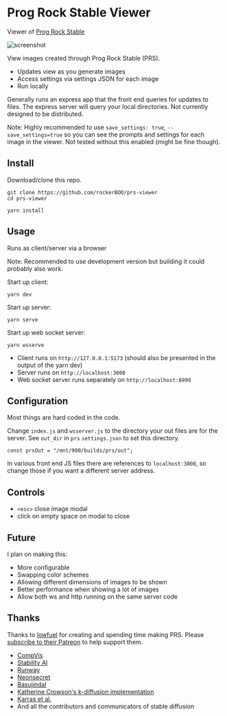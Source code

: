 # Prog Rock Stable Viewer

Viewer of [Prog Rock Stable](https://github.com/lowfuel/progrock-stable)

![screenshot](https://user-images.githubusercontent.com/15027/191093774-4c8228b3-281c-426e-8b00-c371dd8ddea7.png)

View images created through Prog Rock Stable (PRS).

- Updates view as you generate images
- Access settings via settings JSON for each image
- Run locally

Generally runs an express app that the front end queries for updates to files. The express server will query your local directories. Not currently designed to be distributed.

Note: Highly recommended to use `save_settings: true`, `--save_settings=true` so you can see the prompts and settings for each image in the viewer. Not tested without this enabled (might be fine though).

## Install

Download/clone this repo.

```
git clone https://github.com/rockerBOO/prs-viewer
cd prs-viewer
```

```
yarn install
```

## Usage

Runs as client/server via a browser

Note: Recommended to use development version but building it could probably also work.

Start up client:

```
yarn dev
```

Start up server:

```
yarn serve
```

Start up web socket server:

```
yarn wsserve
```

- Client runs on `http://127.0.0.1:5173` (should also be presented in the output of the yarn dev)
- Server runs on `http://localhost:3000`
- Web socket server runs separately on `http://localhost:8999`

## Configuration

Most things are hard coded in the code.

Change `index.js` and `wsserver.js` to the directory your out files are for the server. See `out_dir` in `prs` `settings.json` to set this directory.

```
const prsOut = "/mnt/900/builds/prs/out";
```

In various front end JS files there are references to `localhost:3000`, so change those if you want a different server address.

## Controls

- `<esc>` close image modal
- click on empty space on modal to close

## Future

I plan on making this:

- More configurable
- Swapping color schemes
- Allowing different dimensions of images to be shown
- Better performance when showing a lot of images
- Allow both ws and http running on the same server code

## Thanks

Thanks to [lowfuel](https://github.com/lowfuel) for creating and spending time making PRS. Please [subscribe to their Patreon](https://www.patreon.com/jasonmhough?fan_landing=true) to help support them.

- [CompVis](https://github.com/CompVis/stable-diffusion)
- [Stability AI](https://stability.ai/)
- [Runway](https://runwayml.com/)
- [Neonsecret](https://github.com/neonsecret/stable-diffusion)
- [Basujindal](https://github.com/basujindal/stable-diffusion)
- [Katherine Crowson's k-diffusion implementation](https://github.com/crowsonkb/k-diffusion)
- [Karras et al.](https://arxiv.org/abs/2206.00364)
- And all the contributors and communicators of stable diffusion
